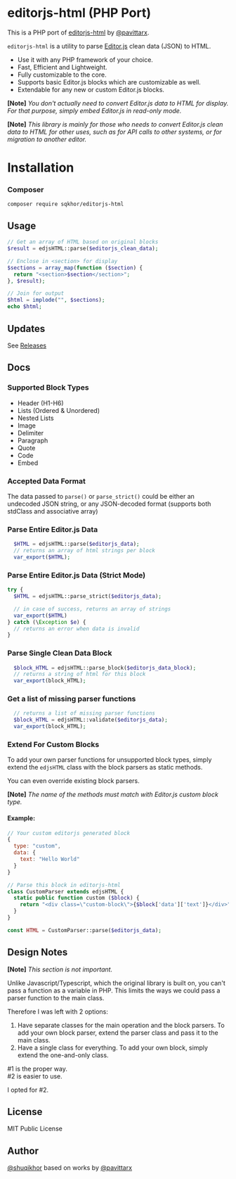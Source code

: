 # editorjs-html (PHP Port)
This is a PHP port of [editorjs-html](https://github.com/pavittarx/editorjs-html) by [@pavittarx](https://github.com/pavittarx).

`editorjs-html` is a utility to parse [Editor.js](https://editorjs.io/) clean data (JSON) to HTML.
  - Use it with any PHP framework of your choice.
  - Fast, Efficient and Lightweight. 
  - Fully customizable to the core. 
  - Supports basic Editor.js blocks which are customizable as well.
  - Extendable for any new or custom Editor.js blocks.

**[Note]** *You don't actually need to convert Editor.js data to HTML for display. For that purpose, simply embed Editor.js in read-only mode.*

**[Note]** *This library is mainly for those who needs to convert Editor.js clean data to HTML for other uses, such as for API calls to other systems, or for migration to another editor.*

# Installation

### Composer

```shell
composer require sqkhor/editorjs-html
```

## Usage

```php
// Get an array of HTML based on original blocks
$result = edjsHTML::parse($editorjs_clean_data);

// Enclose in <section> for display
$sections = array_map(function ($section) {
  return "<section>$section</section>";
}, $result);

// Join for output
$html = implode("", $sections);
echo $html;
```

## Updates 

See [Releases](https://github.com/shuqikhor/editorjs-html-php/releases)

## Docs

### Supported Block Types 

* Header (H1-H6)
* Lists (Ordered & Unordered)
* Nested Lists
* Image
* Delimiter 
* Paragraph
* Quote
* Code
* Embed

### Accepted Data Format
The data passed to `parse()` or `parse_strict()` could be either an undecoded JSON string, or any JSON-decoded format (supports both stdClass and associative array)

### Parse Entire Editor.js Data

```php
  $HTML = edjsHTML::parse($editorjs_data);
  // returns an array of html strings per block
  var_export($HTML);
```

### Parse Entire Editor.js Data (Strict Mode)

```php
try {
  $HTML = edjsHTML::parse_strict($editorjs_data);

  // in case of success, returns an array of strings
  var_export($HTML)
} catch (\Exception $e) {
  // returns an error when data is invalid
}
```

### Parse Single Clean Data Block

```php
  $block_HTML = edjsHTML::parse_block($editorjs_data_block);
  // returns a string of html for this block
  var_export(block_HTML);
```
### Get a list of missing parser functions 

```php
  // returns a list of missing parser functions
  $block_HTML = edjsHTML::validate($editorjs_data);
  var_export(block_HTML);
```

### Extend For Custom Blocks 
To add your own parser functions for unsupported block types, simply extend the `edjsHTML` class with the block parsers as static methods.

You can even override existing block parsers.

**[Note]** *The name of the methods must match with Editor.js custom block type.*

#### Example:

```js
// Your custom editorjs generated block
{
  type: "custom",
  data: {
    text: "Hello World"
  }
}
```

```php
// Parse this block in editorjs-html
class CustomParser extends edjsHTML {
  static public function custom ($block) {
    return "<div class=\"custom-block\">{$block['data']['text']}</div>";
  }
}

const HTML = CustomParser::parse($editorjs_data);
```

## Design Notes
**[Note]** *This section is not important.*

Unlike Javascript/Typescript, which the original library is built on, you can't pass a function as a variable in PHP. This limits the ways we could pass a parser function to the main class.

Therefore I was left with 2 options:
1. Have separate classes for the main operation and the block parsers. To add your own block parser, extend the parser class and pass it to the main class.
2. Have a single class for everything. To add your own block, simply extend the one-and-only class.

#1 is the proper way.  
#2 is easier to use.

I opted for #2.

## License 
MIT Public License

## Author 
[@shuqikhor](https://sqkhor.com)
based on works by [@pavittarx](https://github.com/pavittarx)

